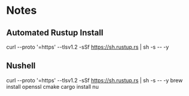# Notes

## Automated Rustup Install

curl --proto '=https' --tlsv1.2 -sSf https://sh.rustup.rs | sh -s -- -y

## Nushell

curl --proto '=https' --tlsv1.2 -sSf https://sh.rustup.rs | sh -s -- -y
brew install openssl cmake
cargo install nu

